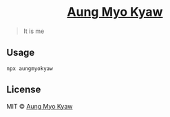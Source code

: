 <h1 align="center">
  <a href="#">
    Aung Myo Kyaw
  </a>
</h1>

> It is me

## Usage

```shell
npx aungmyokyaw
```

## License

MIT © [Aung Myo Kyaw](https://github.com/AungMyoKyaw)
